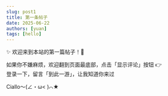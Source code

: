 ```yaml
---
slug: post1
title: 第一条帖子
date: 2025-06-22
authors: [yuan]
tags: [hello]
---
```


✨ 欢迎来到本站的第一篇帖子！🎉

如果你不嫌麻烦，欢迎翻到页面最底部，点击「显示评论」按钮 👉  
登录一下，留言「到此一游」，让我知道你来过

<!--truncate-->
Ciallo～(∠・ω< )⌒★